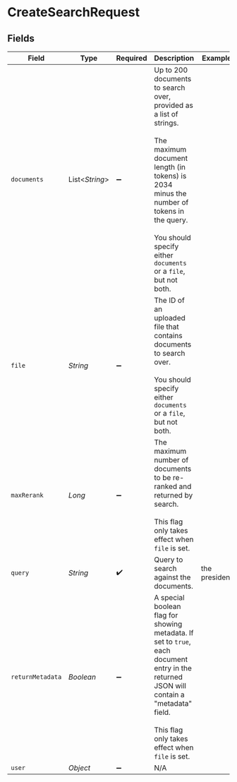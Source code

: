 # CreateSearchRequest


## Fields

| Field                                                                                                                                                                                                                           | Type                                                                                                                                                                                                                            | Required                                                                                                                                                                                                                        | Description                                                                                                                                                                                                                     | Example                                                                                                                                                                                                                         |
| ------------------------------------------------------------------------------------------------------------------------------------------------------------------------------------------------------------------------------- | ------------------------------------------------------------------------------------------------------------------------------------------------------------------------------------------------------------------------------- | ------------------------------------------------------------------------------------------------------------------------------------------------------------------------------------------------------------------------------- | ------------------------------------------------------------------------------------------------------------------------------------------------------------------------------------------------------------------------------- | ------------------------------------------------------------------------------------------------------------------------------------------------------------------------------------------------------------------------------- |
| `documents`                                                                                                                                                                                                                     | List<*String*>                                                                                                                                                                                                                  | :heavy_minus_sign:                                                                                                                                                                                                              | Up to 200 documents to search over, provided as a list of strings.<br/><br/>The maximum document length (in tokens) is 2034 minus the number of tokens in the query.<br/><br/>You should specify either `documents` or a `file`, but not both.<br/> |                                                                                                                                                                                                                                 |
| `file`                                                                                                                                                                                                                          | *String*                                                                                                                                                                                                                        | :heavy_minus_sign:                                                                                                                                                                                                              | The ID of an uploaded file that contains documents to search over.<br/><br/>You should specify either `documents` or a `file`, but not both.<br/>                                                                               |                                                                                                                                                                                                                                 |
| `maxRerank`                                                                                                                                                                                                                     | *Long*                                                                                                                                                                                                                          | :heavy_minus_sign:                                                                                                                                                                                                              | The maximum number of documents to be re-ranked and returned by search.<br/><br/>This flag only takes effect when `file` is set.<br/>                                                                                           |                                                                                                                                                                                                                                 |
| `query`                                                                                                                                                                                                                         | *String*                                                                                                                                                                                                                        | :heavy_check_mark:                                                                                                                                                                                                              | Query to search against the documents.                                                                                                                                                                                          | the president                                                                                                                                                                                                                   |
| `returnMetadata`                                                                                                                                                                                                                | *Boolean*                                                                                                                                                                                                                       | :heavy_minus_sign:                                                                                                                                                                                                              | A special boolean flag for showing metadata. If set to `true`, each document entry in the returned JSON will contain a "metadata" field.<br/><br/>This flag only takes effect when `file` is set.<br/>                          |                                                                                                                                                                                                                                 |
| `user`                                                                                                                                                                                                                          | *Object*                                                                                                                                                                                                                        | :heavy_minus_sign:                                                                                                                                                                                                              | N/A                                                                                                                                                                                                                             |                                                                                                                                                                                                                                 |
